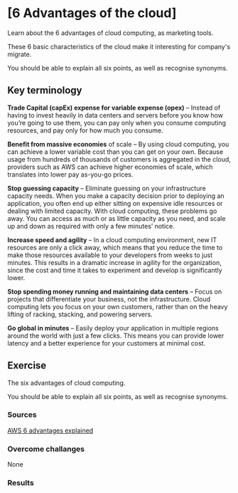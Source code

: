 # [6 Advantages of the cloud]

Learn about the 6 advantages of cloud computing, as marketing tools. 

These 6 basic characteristics of the cloud make it interesting for company's migrate. 

You should be able to explain all six points, as well as recognise synonyms.  

## Key terminology

**Trade Capital (capEx) expense for variable expense (opex)** – Instead of having to invest heavily in data centers and servers before you know how you’re going to use them, you can pay only when you consume computing resources, and pay only for how much you consume.

**Benefit from massive economies** of scale – By using cloud computing, you can achieve a lower variable cost than you can get on your own. Because usage from hundreds of thousands of customers is aggregated in the cloud, providers such as AWS can achieve higher economies of scale, which translates into lower pay as-you-go prices.

**Stop guessing capacity** – Eliminate guessing on your infrastructure capacity needs. When you make a capacity decision prior to deploying an application, you often end up either sitting on expensive idle resources or dealing with limited capacity. With cloud computing, these problems go away. You can access as much or as little capacity as you need, and scale up and down as required with only a few minutes’ notice.

**Increase speed and agility** – In a cloud computing environment, new IT resources are only a click away, which means that you reduce the time to make those resources available to your developers from weeks to just minutes. This results in a dramatic increase in agility for the organization, since the cost and time it takes to experiment and develop is significantly lower.

**Stop spending money running and maintaining data centers** – Focus on projects that differentiate your business, not the infrastructure. Cloud computing lets you focus on your own customers, rather than on the heavy lifting of racking, stacking, and powering servers.

**Go global in minutes** – Easily deploy your application in multiple regions around the world with just a few clicks. This means you can provide lower latency and a better experience for your customers at minimal cost.

## Exercise
The six advantages of cloud computing.

You should be able to explain all six points, as well as recognise synonyms.  

### Sources

[AWS 6 advantages explained](https://docs.aws.amazon.com/whitepapers/latest/aws-overview/six-advantages-of-cloud-computing.html)

### Overcome challanges
None

### Results

